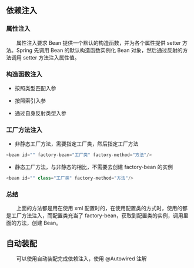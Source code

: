 ## 依赖注入

### 属性注入

&emsp;&emsp;属性注入要求 Bean 提供一个默认的构造函数，并为各个属性提供 setter 方法。Spring 先调用 Bean 的默认构造函数实例化 Bean 对象，然后通过反射的方法调用 setter 方法注入属性值。

### 构造函数注入

- 按照类型匹配入参

- 按照索引入参

- 通过自身反射类型入参

### 工厂方法注入

- 非静态工厂方法，需要指定工厂类，然后指定工厂方法
```java
<bean id="" factory-bean="工厂类" factory-method="方法"/>
```
- 静态工厂方法，与非静态的相比，不需要去创建 factory-bean 的实例
```java
<bean id="" class="工厂类" factory-method="方法"/>
```

### 总结
&emsp;&emsp;上面的方法都是用在使用 xml 配置时的，在使用配置类的方式时，使用的都是工厂方法注入，而配置类充当了 factory-bean，获取到配置类的实例，调用里面的方法，创建 Bean。

## 自动装配
&emsp;&emsp;可以使用自动装配完成依赖注入，使用 @Autowired 注解